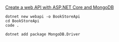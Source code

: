 [Create a web API with ASP.NET Core and MongoDB](https://learn.microsoft.com/en-us/aspnet/core/tutorials/first-mongo-app)


```
dotnet new webapi -o BookStoreApi
cd BookStoreApi
code .

dotnet add package MongoDB.Driver
```